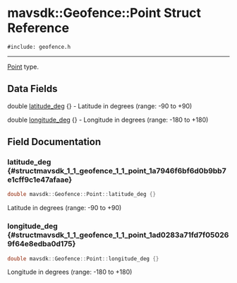 # mavsdk::Geofence::Point Struct Reference
`#include: geofence.h`

----


[Point](structmavsdk_1_1_geofence_1_1_point.md) type. 


## Data Fields


double [latitude_deg](#structmavsdk_1_1_geofence_1_1_point_1a7946f6bf6d0b9bb7e1cff9c1e47afaae) {} - Latitude in degrees (range: -90 to +90)

double [longitude_deg](#structmavsdk_1_1_geofence_1_1_point_1ad0283a71fd7f050269f64e8edba0d175) {} - Longitude in degrees (range: -180 to +180)


## Field Documentation


### latitude_deg {#structmavsdk_1_1_geofence_1_1_point_1a7946f6bf6d0b9bb7e1cff9c1e47afaae}

```cpp
double mavsdk::Geofence::Point::latitude_deg {}
```


Latitude in degrees (range: -90 to +90)


### longitude_deg {#structmavsdk_1_1_geofence_1_1_point_1ad0283a71fd7f050269f64e8edba0d175}

```cpp
double mavsdk::Geofence::Point::longitude_deg {}
```


Longitude in degrees (range: -180 to +180)

